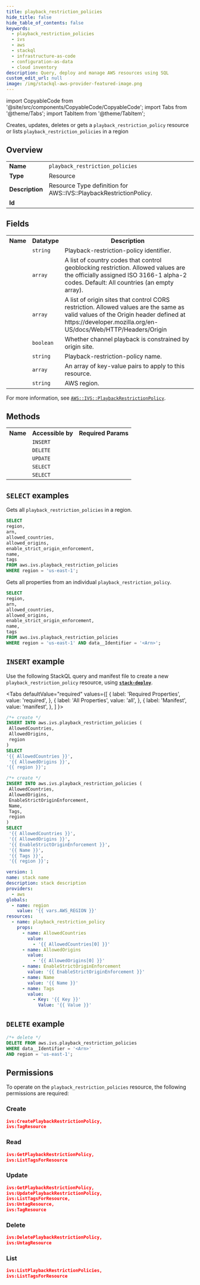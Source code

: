 ```yaml
---
title: playback_restriction_policies
hide_title: false
hide_table_of_contents: false
keywords:
  - playback_restriction_policies
  - ivs
  - aws
  - stackql
  - infrastructure-as-code
  - configuration-as-data
  - cloud inventory
description: Query, deploy and manage AWS resources using SQL
custom_edit_url: null
image: /img/stackql-aws-provider-featured-image.png
---
```


import CopyableCode from '@site/src/components/CopyableCode/CopyableCode';
import Tabs from '@theme/Tabs';
import TabItem from '@theme/TabItem';

Creates, updates, deletes or gets a <code>playback_restriction_policy</code> resource or lists <code>playback_restriction_policies</code> in a region

## Overview
<table>
<tbody>
<tr><td><b>Name</b></td><td><code>playback_restriction_policies</code></td></tr>
<tr><td><b>Type</b></td><td>Resource</td></tr>
<tr><td><b>Description</b></td><td>Resource Type definition for AWS::IVS::PlaybackRestrictionPolicy.</td></tr>
<tr><td><b>Id</b></td><td><CopyableCode code="aws.ivs.playback_restriction_policies" /></td></tr>
</tbody>
</table>

## Fields
<table>
<tbody>
<tr><th>Name</th><th>Datatype</th><th>Description</th></tr><tr><td><CopyableCode code="arn" /></td><td><code>string</code></td><td>Playback-restriction-policy identifier.</td></tr>
<tr><td><CopyableCode code="allowed_countries" /></td><td><code>array</code></td><td>A list of country codes that control geoblocking restriction. Allowed values are the officially assigned ISO 3166-1 alpha-2 codes. Default: All countries (an empty array).</td></tr>
<tr><td><CopyableCode code="allowed_origins" /></td><td><code>array</code></td><td>A list of origin sites that control CORS restriction. Allowed values are the same as valid values of the Origin header defined at https://developer.mozilla.org/en-US/docs/Web/HTTP/Headers/Origin</td></tr>
<tr><td><CopyableCode code="enable_strict_origin_enforcement" /></td><td><code>boolean</code></td><td>Whether channel playback is constrained by origin site.</td></tr>
<tr><td><CopyableCode code="name" /></td><td><code>string</code></td><td>Playback-restriction-policy name.</td></tr>
<tr><td><CopyableCode code="tags" /></td><td><code>array</code></td><td>An array of key-value pairs to apply to this resource.</td></tr>
<tr><td><CopyableCode code="region" /></td><td><code>string</code></td><td>AWS region.</td></tr>
</tbody>
</table>

For more information, see <a href="https://docs.aws.amazon.com/AWSCloudFormation/latest/UserGuide/aws-resource-ivs-playbackrestrictionpolicy.html"><code>AWS::IVS::PlaybackRestrictionPolicy</code></a>.

## Methods

<table>
<tbody>
  <tr>
    <th>Name</th>
    <th>Accessible by</th>
    <th>Required Params</th>
  </tr>
  <tr>
    <td><CopyableCode code="create_resource" /></td>
    <td><code>INSERT</code></td>
    <td><CopyableCode code="AllowedCountries, AllowedOrigins, region" /></td>
  </tr>
  <tr>
    <td><CopyableCode code="delete_resource" /></td>
    <td><code>DELETE</code></td>
    <td><CopyableCode code="data__Identifier, region" /></td>
  </tr>
  <tr>
    <td><CopyableCode code="update_resource" /></td>
    <td><code>UPDATE</code></td>
    <td><CopyableCode code="data__Identifier, data__PatchDocument, region" /></td>
  </tr>
  <tr>
    <td><CopyableCode code="list_resources" /></td>
    <td><code>SELECT</code></td>
    <td><CopyableCode code="region" /></td>
  </tr>
  <tr>
    <td><CopyableCode code="get_resource" /></td>
    <td><code>SELECT</code></td>
    <td><CopyableCode code="data__Identifier, region" /></td>
  </tr>
</tbody>
</table>

## `SELECT` examples
Gets all <code>playback_restriction_policies</code> in a region.
```sql
SELECT
region,
arn,
allowed_countries,
allowed_origins,
enable_strict_origin_enforcement,
name,
tags
FROM aws.ivs.playback_restriction_policies
WHERE region = 'us-east-1';
```
Gets all properties from an individual <code>playback_restriction_policy</code>.
```sql
SELECT
region,
arn,
allowed_countries,
allowed_origins,
enable_strict_origin_enforcement,
name,
tags
FROM aws.ivs.playback_restriction_policies
WHERE region = 'us-east-1' AND data__Identifier = '<Arn>';
```

## `INSERT` example

Use the following StackQL query and manifest file to create a new <code>playback_restriction_policy</code> resource, using [__`stack-deploy`__](https://pypi.org/project/stack-deploy/).

<Tabs
    defaultValue="required"
    values={[
      { label: 'Required Properties', value: 'required', },
      { label: 'All Properties', value: 'all', },
      { label: 'Manifest', value: 'manifest', },
    ]
}>
<TabItem value="required">

```sql
/*+ create */
INSERT INTO aws.ivs.playback_restriction_policies (
 AllowedCountries,
 AllowedOrigins,
 region
)
SELECT 
'{{ AllowedCountries }}',
 '{{ AllowedOrigins }}',
'{{ region }}';
```
</TabItem>
<TabItem value="all">

```sql
/*+ create */
INSERT INTO aws.ivs.playback_restriction_policies (
 AllowedCountries,
 AllowedOrigins,
 EnableStrictOriginEnforcement,
 Name,
 Tags,
 region
)
SELECT 
 '{{ AllowedCountries }}',
 '{{ AllowedOrigins }}',
 '{{ EnableStrictOriginEnforcement }}',
 '{{ Name }}',
 '{{ Tags }}',
 '{{ region }}';
```
</TabItem>
<TabItem value="manifest">

```yaml
version: 1
name: stack name
description: stack description
providers:
  - aws
globals:
  - name: region
    value: '{{ vars.AWS_REGION }}'
resources:
  - name: playback_restriction_policy
    props:
      - name: AllowedCountries
        value:
          - '{{ AllowedCountries[0] }}'
      - name: AllowedOrigins
        value:
          - '{{ AllowedOrigins[0] }}'
      - name: EnableStrictOriginEnforcement
        value: '{{ EnableStrictOriginEnforcement }}'
      - name: Name
        value: '{{ Name }}'
      - name: Tags
        value:
          - Key: '{{ Key }}'
            Value: '{{ Value }}'

```
</TabItem>
</Tabs>

## `DELETE` example

```sql
/*+ delete */
DELETE FROM aws.ivs.playback_restriction_policies
WHERE data__Identifier = '<Arn>'
AND region = 'us-east-1';
```

## Permissions

To operate on the <code>playback_restriction_policies</code> resource, the following permissions are required:

### Create
```json
ivs:CreatePlaybackRestrictionPolicy,
ivs:TagResource
```

### Read
```json
ivs:GetPlaybackRestrictionPolicy,
ivs:ListTagsForResource
```

### Update
```json
ivs:GetPlaybackRestrictionPolicy,
ivs:UpdatePlaybackRestrictionPolicy,
ivs:ListTagsForResource,
ivs:UntagResource,
ivs:TagResource
```

### Delete
```json
ivs:DeletePlaybackRestrictionPolicy,
ivs:UntagResource
```

### List
```json
ivs:ListPlaybackRestrictionPolicies,
ivs:ListTagsForResource
```
